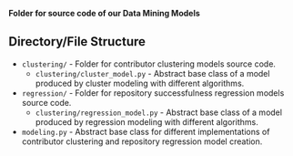 **Folder for source code of our Data Mining Models**

## Directory/File Structure
- `clustering/` - Folder for contributor clustering models source code.
    - `clustering/cluster_model.py` - Abstract base class of a model produced by cluster modeling with different algorithms.
- `regression/` - Folder for repository successfulness regression models source code.
    - `clustering/regression_model.py` - Abstract base class of a model produced by regression modeling with different algorithms.
- `modeling.py` - Abstract base class for different implementations of contributor clustering and repository regression model creation.
